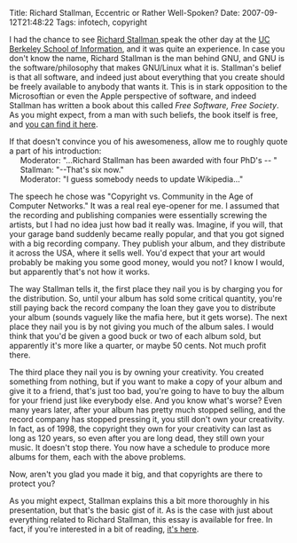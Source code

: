Title: Richard Stallman, Eccentric or Rather Well-Spoken? 
Date: 2007-09-12T21:48:22
Tags: infotech, copyright


<p>
I had the chance to see <a href="http://en.wikipedia.org/wiki/Richard_Stallman" target="_blank" title="Wikipedia Link">Richard Stallman </a>speak the other day at the <a href="http://ischool.berkeley.edu" target="_blank" title="ischool.berkeley.edu">UC Berkeley School of Information</a>, and it was quite an experience. In case you don't know the name, Richard Stallman is the man behind GNU, and GNU is the software/philosophy that makes GNU/Linux what it is. Stallman's belief is that all software, and indeed just about everything that you create should be freely available to anybody that wants it. This is in stark opposition to the Microsoftian or even the Apple perspective of software, and indeed Stallman has written a book about this called <em>Free Software, Free Society</em>. As you might expect, from a man with such beliefs, the book itself is free, and <a href="http://www.gnu.org/philosophy/fsfs/rms-essays.pdf" target="_blank">you can find it here</a>.  
</p>
<p>
If that doesn't convince you of his awesomeness, allow me to roughly quote a part of his introduction:<br />
&nbsp;&nbsp;&nbsp;&nbsp;&nbsp;Moderator: &quot;...Richard Stallman has been awarded with four PhD's -- &quot;<br />
&nbsp;&nbsp;&nbsp;&nbsp;&nbsp;Stallman: &quot;--That's six now.&quot;<br />
&nbsp;&nbsp;&nbsp;&nbsp;&nbsp;Moderator: &quot;I guess somebody needs to update Wikipedia...&quot;
</p>
<p>
The speech he chose was &quot;Copyright vs. Community in the Age of Computer Networks.&quot; It was a real real eye-opener for me. I assumed that the recording and publishing companies were essentially screwing the artists, but I had no idea just how bad it really was. Imagine, if you will, that your garage band suddenly became really popular, and that you got signed with a big recording company. They publish your album, and they distribute it across the USA, where it sells well. You'd expect that your art would probably be making you some good money, would you not? I know I would, but apparently that's not how it works. 
</p>
<p>
The way Stallman tells it, the first place they nail you is by charging you for the distribution. So, until your album has sold some critical quantity, you're still paying back the record company the loan they gave you to distribute your album (sounds vaguely like the mafia here, but it gets worse). The next place they nail you is by not giving you much of the album sales. I would think that you'd be given a good buck or two of each album sold, but apparently it's more like a quarter, or maybe 50 cents. Not much profit there.
</p>
<p>
The third place they nail you is by owning your creativity. You created something from nothing, but if you want to make a copy of your album and give it to a friend, that's just too bad, you're going to have to buy the album for your friend just like everybody else. And you know what's worse? Even many years later, after your album has pretty much stopped selling, and the record company has stopped pressing it, you still don't own your creativity. In fact, as of 1998, the copyright they own for your creativity can last as long as 120 years, so even after you are long dead, they still own your music. It doesn't stop there. You now have a schedule to produce more albums for them, each with the above problems.
</p>
<p>
Now, aren't you glad you made it big, and that copyrights are there to protect you? 
</p>
<p>
As you might expect, Stallman explains this a bit more thoroughly in his presentation, but that's the basic gist of it. As is the case with just about everything related to Richard Stallman, this essay is available for free. In fact, if you're interested in a bit of reading, <a href="http://www.gnu.org/philosophy/copyright-and-globalization.html" target="_blank">it's here</a>.
</p>

